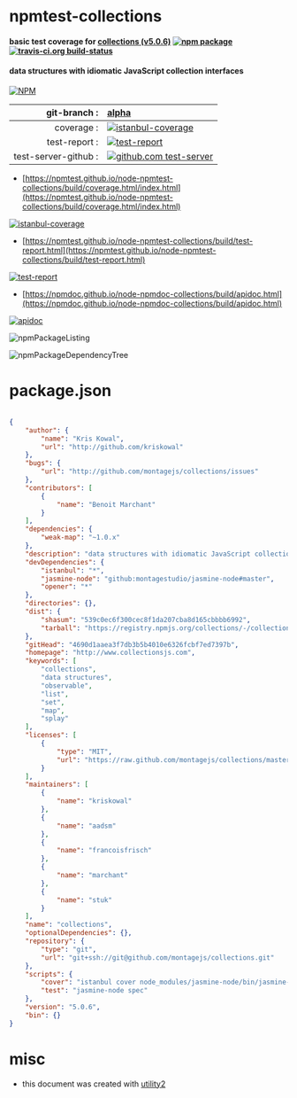 # npmtest-collections

#### basic test coverage for  [collections (v5.0.6)](http://www.collectionsjs.com)  [![npm package](https://img.shields.io/npm/v/npmtest-collections.svg?style=flat-square)](https://www.npmjs.org/package/npmtest-collections) [![travis-ci.org build-status](https://api.travis-ci.org/npmtest/node-npmtest-collections.svg)](https://travis-ci.org/npmtest/node-npmtest-collections)

#### data structures with idiomatic JavaScript collection interfaces

[![NPM](https://nodei.co/npm/collections.png?downloads=true&downloadRank=true&stars=true)](https://www.npmjs.com/package/collections)

| git-branch : | [alpha](https://github.com/npmtest/node-npmtest-collections/tree/alpha)|
|--:|:--|
| coverage : | [![istanbul-coverage](https://npmtest.github.io/node-npmtest-collections/build/coverage.badge.svg)](https://npmtest.github.io/node-npmtest-collections/build/coverage.html/index.html)|
| test-report : | [![test-report](https://npmtest.github.io/node-npmtest-collections/build/test-report.badge.svg)](https://npmtest.github.io/node-npmtest-collections/build/test-report.html)|
| test-server-github : | [![github.com test-server](https://npmtest.github.io/node-npmtest-collections/GitHub-Mark-32px.png)](https://npmtest.github.io/node-npmtest-collections/build/app/index.html) | | build-artifacts : | [![build-artifacts](https://npmtest.github.io/node-npmtest-collections/glyphicons_144_folder_open.png)](https://github.com/npmtest/node-npmtest-collections/tree/gh-pages/build)|

- [https://npmtest.github.io/node-npmtest-collections/build/coverage.html/index.html](https://npmtest.github.io/node-npmtest-collections/build/coverage.html/index.html)

[![istanbul-coverage](https://npmtest.github.io/node-npmtest-collections/build/screenCapture.buildCi.browser.%252Ftmp%252Fbuild%252Fcoverage.lib.html.png)](https://npmtest.github.io/node-npmtest-collections/build/coverage.html/index.html)

- [https://npmtest.github.io/node-npmtest-collections/build/test-report.html](https://npmtest.github.io/node-npmtest-collections/build/test-report.html)

[![test-report](https://npmtest.github.io/node-npmtest-collections/build/screenCapture.buildCi.browser.%252Ftmp%252Fbuild%252Ftest-report.html.png)](https://npmtest.github.io/node-npmtest-collections/build/test-report.html)

- [https://npmdoc.github.io/node-npmdoc-collections/build/apidoc.html](https://npmdoc.github.io/node-npmdoc-collections/build/apidoc.html)

[![apidoc](https://npmdoc.github.io/node-npmdoc-collections/build/screenCapture.buildCi.browser.%252Ftmp%252Fbuild%252Fapidoc.html.png)](https://npmdoc.github.io/node-npmdoc-collections/build/apidoc.html)

![npmPackageListing](https://npmtest.github.io/node-npmtest-collections/build/screenCapture.npmPackageListing.svg)

![npmPackageDependencyTree](https://npmtest.github.io/node-npmtest-collections/build/screenCapture.npmPackageDependencyTree.svg)



# package.json

```json

{
    "author": {
        "name": "Kris Kowal",
        "url": "http://github.com/kriskowal"
    },
    "bugs": {
        "url": "http://github.com/montagejs/collections/issues"
    },
    "contributors": [
        {
            "name": "Benoit Marchant"
        }
    ],
    "dependencies": {
        "weak-map": "~1.0.x"
    },
    "description": "data structures with idiomatic JavaScript collection interfaces",
    "devDependencies": {
        "istanbul": "*",
        "jasmine-node": "github:montagestudio/jasmine-node#master",
        "opener": "*"
    },
    "directories": {},
    "dist": {
        "shasum": "539c0ec6f300cec8f1da207cba8d165cbbbb6992",
        "tarball": "https://registry.npmjs.org/collections/-/collections-5.0.6.tgz"
    },
    "gitHead": "4690d1aaea3f7db3b5b4010e6326fcbf7ed7397b",
    "homepage": "http://www.collectionsjs.com",
    "keywords": [
        "collections",
        "data structures",
        "observable",
        "list",
        "set",
        "map",
        "splay"
    ],
    "licenses": [
        {
            "type": "MIT",
            "url": "https://raw.github.com/montagejs/collections/master/LICENSE.md"
        }
    ],
    "maintainers": [
        {
            "name": "kriskowal"
        },
        {
            "name": "aadsm"
        },
        {
            "name": "francoisfrisch"
        },
        {
            "name": "marchant"
        },
        {
            "name": "stuk"
        }
    ],
    "name": "collections",
    "optionalDependencies": {},
    "repository": {
        "type": "git",
        "url": "git+ssh://git@github.com/montagejs/collections.git"
    },
    "scripts": {
        "cover": "istanbul cover node_modules/jasmine-node/bin/jasmine-node spec && istanbul report html && opener coverage/index.html",
        "test": "jasmine-node spec"
    },
    "version": "5.0.6",
    "bin": {}
}
```



# misc
- this document was created with [utility2](https://github.com/kaizhu256/node-utility2)
